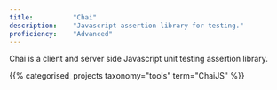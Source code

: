 ```yaml
---
title: 			"Chai"
description: 	"Javascript assertion library for testing."
proficiency:	"Advanced"
---
```


Chai is a client and server side Javascript unit testing assertion library.

{{% categorised_projects taxonomy="tools" term="ChaiJS" %}}